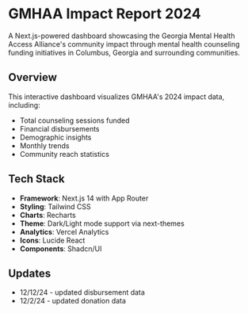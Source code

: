 # GMHAA Impact Report 2024

A Next.js-powered dashboard showcasing the Georgia Mental Health Access Alliance's community impact through mental health counseling funding initiatives in Columbus, Georgia and surrounding communities.

## Overview

This interactive dashboard visualizes GMHAA's 2024 impact data, including:
- Total counseling sessions funded
- Financial disbursements
- Demographic insights
- Monthly trends
- Community reach statistics

## Tech Stack

- **Framework**: Next.js 14 with App Router
- **Styling**: Tailwind CSS
- **Charts**: Recharts
- **Theme**: Dark/Light mode support via next-themes
- **Analytics**: Vercel Analytics
- **Icons**: Lucide React
- **Components**: Shadcn/UI

## Updates

- 12/12/24 - updated disbursement data
- 12/2/24 - updated donation data